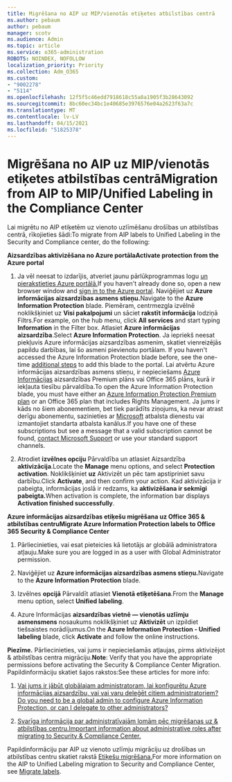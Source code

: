 ```yaml
---
title: Migrēšana no AIP uz MIP/vienotās etiķetes atbilstības centrā
ms.author: pebaum
author: pebaum
manager: scotv
ms.audience: Admin
ms.topic: article
ms.service: o365-administration
ROBOTS: NOINDEX, NOFOLLOW
localization_priority: Priority
ms.collection: Adm_O365
ms.custom:
- "9002278"
- "5114"
ms.openlocfilehash: 12f5f5c46edd7918618c55a8a1905f3b28643092
ms.sourcegitcommit: 8bc60ec34bc1e40685e3976576e04a2623f63a7c
ms.translationtype: MT
ms.contentlocale: lv-LV
ms.lasthandoff: 04/15/2021
ms.locfileid: "51825378"
---
```

# <a name="migration-from-aip-to-mipunified-labeling-in-the-compliance-center"></a><span data-ttu-id="4d342-102">Migrēšana no AIP uz MIP/vienotās etiķetes atbilstības centrā</span><span class="sxs-lookup"><span data-stu-id="4d342-102">Migration from AIP to MIP/Unified Labeling in the Compliance Center</span></span>

<span data-ttu-id="4d342-103">Lai migrētu no AIP etiķetēm uz vienoto uzlīmēšanu drošības un atbilstības centrā, rīkojieties šādi:</span><span class="sxs-lookup"><span data-stu-id="4d342-103">To migrate from AIP labels to Unified Labeling in the Security and Compliance center, do the following:</span></span>

<span data-ttu-id="4d342-104">**Aizsardzības aktivizēšana no Azure portāla**</span><span class="sxs-lookup"><span data-stu-id="4d342-104">**Activate protection from the Azure portal**</span></span>

1. <span data-ttu-id="4d342-105">Ja vēl neesat to izdarījis, atveriet jaunu pārlūkprogrammas logu [un pierakstieties Azure portālā.](https://docs.microsoft.com/azure/information-protection/deploy-use/configure-policy#signing-in-to-the-azure-portal)</span><span class="sxs-lookup"><span data-stu-id="4d342-105">If you haven't already done so, open a new browser window and [sign in to the Azure portal](https://docs.microsoft.com/azure/information-protection/deploy-use/configure-policy#signing-in-to-the-azure-portal).</span></span> <span data-ttu-id="4d342-106">Naviģējiet uz **Azure informācijas aizsardzības asmens stieņu.**</span><span class="sxs-lookup"><span data-stu-id="4d342-106">Navigate to the **Azure Information Protection** blade.</span></span> <span data-ttu-id="4d342-107">Piemēram, centrmezgla izvēlnē noklikšķiniet uz **Visi pakalpojumi** un sāciet **rakstīt informācija** lodziņā Filtrs.</span><span class="sxs-lookup"><span data-stu-id="4d342-107">For example, on the hub menu, click **All services** and start typing **Information** in the Filter box.</span></span> <span data-ttu-id="4d342-108">Atlasiet **Azure informācijas aizsardzība**.</span><span class="sxs-lookup"><span data-stu-id="4d342-108">Select **Azure Information Protection**.</span></span> <span data-ttu-id="4d342-109">Ja iepriekš neesat piekļuvis Azure informācijas aizsardzības asmenim, skatiet vienreizējās papildu darbības, lai šo asmeni pievienotu portālam. [](https://docs.microsoft.com/azure/information-protection/deploy-use/configure-policy#to-access-the-azure-information-protection-blade-for-the-first-time)</span><span class="sxs-lookup"><span data-stu-id="4d342-109">If you haven't accessed the Azure Information Protection blade before, see the one-time [additional steps](https://docs.microsoft.com/azure/information-protection/deploy-use/configure-policy#to-access-the-azure-information-protection-blade-for-the-first-time) to add this blade to the portal.</span></span> <span data-ttu-id="4d342-110">Lai atvērtu Azure informācijas aizsardzības asmens stieņu, ir nepieciešams [Azure Informācijas](https://www.microsoft.com/cloud-platform/azure-information-protection-pricing) aizsardzības Premium plāns vai Office 365 plāns, kurā ir iekļauta tiesību pārvaldība.</span><span class="sxs-lookup"><span data-stu-id="4d342-110">To open the Azure Information Protection blade, you must have either an [Azure Information Protection Premium plan](https://www.microsoft.com/cloud-platform/azure-information-protection-pricing) or an Office 365 plan that includes Rights Management.</span></span> <span data-ttu-id="4d342-111">Ja jums ir kāds no šiem abonementiem, bet tiek parādīts ziņojums, ka nevar atrast derīgu abonementu, sazinieties ar [Microsoft](https://docs.microsoft.com/azure/information-protection/get-started/information-support#to-contact-microsoft-support) atbalsta dienestu vai izmantojiet standarta atbalsta kanālus.</span><span class="sxs-lookup"><span data-stu-id="4d342-111">If you have one of these subscriptions but see a message that a valid subscription cannot be found, [contact Microsoft Support](https://docs.microsoft.com/azure/information-protection/get-started/information-support#to-contact-microsoft-support) or use your standard support channels.</span></span>

2. <span data-ttu-id="4d342-112">Atrodiet **izvēlnes opciju** Pārvaldība un atlasiet Aizsardzība **aktivizācija**.</span><span class="sxs-lookup"><span data-stu-id="4d342-112">Locate the **Manage** menu options, and select **Protection activation**.</span></span> <span data-ttu-id="4d342-113">Noklikšķiniet **uz** Aktivizēt un pēc tam apstipriniet savu darbību.</span><span class="sxs-lookup"><span data-stu-id="4d342-113">Click **Activate**, and then confirm your action.</span></span> <span data-ttu-id="4d342-114">Kad aktivizācija ir pabeigta, informācijas joslā ir redzams, ka **aktivizēšana ir sekmīgi pabeigta.**</span><span class="sxs-lookup"><span data-stu-id="4d342-114">When activation is complete, the information bar displays **Activation finished successfully**.</span></span>

<span data-ttu-id="4d342-115">**Azure informācijas aizsardzības etiķešu migrēšana uz Office 365 & atbilstības centru**</span><span class="sxs-lookup"><span data-stu-id="4d342-115">**Migrate Azure Information Protection labels to Office 365 Security & Compliance Center**</span></span>

1. <span data-ttu-id="4d342-116">Pārliecinieties, vai esat pieteicies kā lietotājs ar globālā administratora atļauju.</span><span class="sxs-lookup"><span data-stu-id="4d342-116">Make sure you are logged in as a user with Global Administrator permission.</span></span>

2. <span data-ttu-id="4d342-117">Naviģējiet uz **Azure informācijas aizsardzības asmens stieņu.**</span><span class="sxs-lookup"><span data-stu-id="4d342-117">Navigate to the **Azure Information Protection** blade.</span></span>

3. <span data-ttu-id="4d342-118">Izvēlnes **opcijā** Pārvaldīt atlasiet **Vienotā etiķetēšana**.</span><span class="sxs-lookup"><span data-stu-id="4d342-118">From the **Manage** menu option, select **Unified labeling**.</span></span>

4. <span data-ttu-id="4d342-119">Azure Informācijas **aizsardzības vietnē — vienotās uzlīmju asmensmens** nosaukums noklikšķiniet uz **Aktivizēt** un izpildiet tiešsaistes norādījumus.</span><span class="sxs-lookup"><span data-stu-id="4d342-119">On the **Azure Information Protection - Unified labeling** blade, click **Activate** and follow the online instructions.</span></span>

<span data-ttu-id="4d342-120">**Piezīme.** Pārliecinieties, vai jums ir nepieciešamās atļaujas, pirms aktivizējot & atbilstības centra migrāciju.</span><span class="sxs-lookup"><span data-stu-id="4d342-120">**Note**: Verify that you have the appropriate permissions before activating the Security & Compliance Center Migration.</span></span> <span data-ttu-id="4d342-121">Papildinformāciju skatiet šajos rakstos:</span><span class="sxs-lookup"><span data-stu-id="4d342-121">See these articles for more info:</span></span>

1. [<span data-ttu-id="4d342-122">Vai jums ir jābūt globālajam administratoram, lai konfigurētu Azure informācijas aizsardzību, vai vai varu deleģēt citiem administratoriem?</span><span class="sxs-lookup"><span data-stu-id="4d342-122">Do you need to be a global admin to configure Azure Information Protection, or can I delegate to other administrators?</span></span>](https://docs.microsoft.com/azure/information-protection/faqs#do-you-need-to-be-a-global-admin-to-configure-azure-information-protection-or-can-i-delegate-to-other-administrators)

2. [<span data-ttu-id="4d342-123">Svarīga informācija par administratīvajām lomām pēc migrēšanas uz & atbilstības centru.</span><span class="sxs-lookup"><span data-stu-id="4d342-123">Important information about administrative roles after migrating to Security & Compliance Center.</span></span>](https://docs.microsoft.com/azure/information-protection/configure-policy-migrate-labels#important-information-about-administrative-roles)

<span data-ttu-id="4d342-124">Papildinformāciju par AIP uz vienoto uzlīmju migrāciju uz drošības un atbilstības centru skatiet rakstā [Etiķešu migrēšana.](https://docs.microsoft.com/azure/information-protection/configure-policy-migrate-labels)</span><span class="sxs-lookup"><span data-stu-id="4d342-124">For more information on the AIP to Unified Labeling migration to Security and Compliance Center, see [Migrate labels](https://docs.microsoft.com/azure/information-protection/configure-policy-migrate-labels).</span></span>

